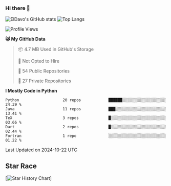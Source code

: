 ### Hi there 👋
![ElDavo's GitHub stats](https://github-readme-stats.vercel.app/api?username=ElDavoo&show_icons=true&theme=chartreuse-dark)
![Top Langs](https://github-readme-stats.vercel.app/api/top-langs/?username=ElDavoo&theme=chartreuse-dark&layout=compact)

<!--START_SECTION:waka-->
![Profile Views](http://img.shields.io/badge/Profile%20Views-0-blue)

**🐱 My GitHub Data** 

> 📦 4.7 MB Used in GitHub's Storage 
 > 
> 🚫 Not Opted to Hire
 > 
> 📜 54 Public Repositories 
 > 
> 🔑 27 Private Repositories 
 > 
**I Mostly Code in Python** 

```text
Python                   20 repos            ██████░░░░░░░░░░░░░░░░░░░   24.39 % 
Java                     11 repos            ███░░░░░░░░░░░░░░░░░░░░░░   13.41 % 
TeX                      3 repos             █░░░░░░░░░░░░░░░░░░░░░░░░   03.66 % 
Dart                     2 repos             █░░░░░░░░░░░░░░░░░░░░░░░░   02.44 % 
Fortran                  1 repo              ░░░░░░░░░░░░░░░░░░░░░░░░░   01.22 % 
```




 Last Updated on 2024-10-22 UTC
<!--END_SECTION:waka-->

## Star Race

[![Star History Chart](https://api.star-history.com/svg?repos=ElDavoo/WhatsApp-Crypt14-Crypt15-Decrypter,ElDavoo/TuringOS,EliteAndroidApps/WhatsApp-Crypt12-Decrypter,KnugiHK/Whatsapp-Chat-Exporter&type=Date)]
